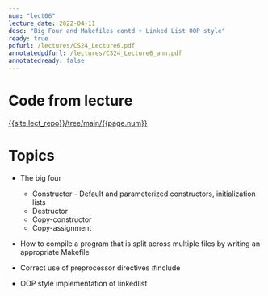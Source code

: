 ```yaml
---
num: "lect06"
lecture_date: 2022-04-11
desc: "Big Four and Makefiles contd + Linked List OOP style"
ready: true
pdfurl: /lectures/CS24_Lecture6.pdf
annotatedpdfurl: /lectures/CS24_Lecture6_ann.pdf
annotatedready: false
---
```


# Code from lecture

[{{site.lect_repo}}/tree/main/{{page.num}}]({{site.lect_repo}}/tree/main/{{page.num}})


# Topics

* The big four
    - Constructor - Default and parameterized constructors, initialization lists
    - Destructor
    - Copy-constructor
    - Copy-assignment

* How to compile a program that is split across multiple files by writing an appropriate Makefile
* Correct use of preprocessor directives #include

* OOP style implementation of linkedlist


